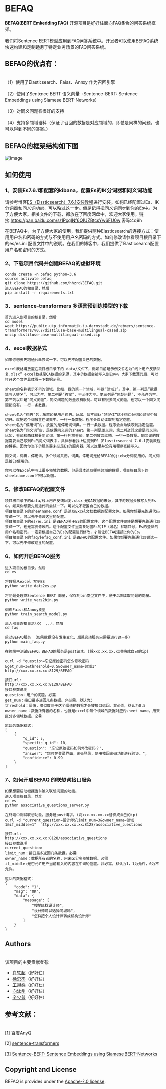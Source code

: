 # BEFAQ

**BEFAQ(BERT Embedding FAQ)** 开源项目是好好住面向FAQ集合的问答系统框架。</br>
<br>我们将Sentence BERT模型应用到FAQ问答系统中。开发者可以使用BEFAQ系统快速构建和定制适用于特定业务场景的FAQ问答系统。</br>

## BEFAQ的优点有：

<br>（1）使用了Elasticsearch、Faiss、Annoy 作为召回引擎</br>
<br>（2）使用了Sentence BERT 语义向量（Sentence-BERT: Sentence Embeddings using Siamese BERT-Networks）</br>
<br>（3）对同义问题有很好的支持</br>
<br>（4）支持多领域语料（保证了召回的数据是对应领域的，即使是同样的问题，也可以得到不同的答案。）</br>


## BEFAQ的框架结构如下图
![image](https://github.com/hhzrd/BEFAQ/blob/master/image/BEFAQ%20%E6%A1%86%E6%9E%B6.png)


## 如何使用

### 1、安装Es7.6.1和配套的kibana，配置Es的IK分词器和同义词功能

请参考博客[ES（Elasticsearch）7.6.1安装教程](https://blog.csdn.net/weixin_37792714/article/details/108025200)进行安装。如何已经配置过Es、IK分词器和同义词功能，可以略过这一步。但是记得把同义词同步到你的Es中。为了方便大家。相关文件的下载，都放在了百度网盘中，欢迎大家使用。链接:https://pan.baidu.com/s/1PxgINf6Q1UZBtcsYw6FU0w  密码:4q9h

在BEFAQ中，为了方便大家的使用，我们提供两种Elasticsearch的连接方式：使用用户名和密码的方式与不使用用户名密码的方式。如何修改请参看项目根目录下的es/es.ini 配置文件中的说明。在我们的博客中，我们提供了Elasticsearch配置用户名和密码的方式。


### 2、下载项目代码并创建BEFAQ的虚拟环境

    conda create -n befaq python=3.6 
    source activate befaq
    git clone https://github.com/hhzrd/BEFAQ.git
    进入BEFAQ的根目录，然后
    pip install -r requirements.txt

### 3、sentence-transformers 多语言预训练模型的下载

    首先进入到项目的根目录，然后
    cd model
    wget https://public.ukp.informatik.tu-darmstadt.de/reimers/sentence-transformers/v0.2/distiluse-base-multilingual-cased.zip
    unzip distiluse-base-multilingual-cased.zip

### 4、excel数据格式
    如果你想要先跑通代码尝试一下。可以先不配置自己的数据。

    excel表格请放置在项目根目录下的 data/文件下，例如目前是示例文件名为“线上用户反馈回复.xlsx” excel数据是QA数据的来源，其中的数据会被写入到Es中。大家下载源码后，可以打开这个文件具体看一下数据示例。

    sheet的名称表示不同的领域，比如，我的第一个领域，叫做“领域1”。其中，第一列是“数据填写人姓名”，可以为空。第二列是“答案”，不允许为空。第三列是“原始问题”，不允许为空。第三列以后是“同义问题”，同义问题的数量没有限制。可以有很多同义问题，也可以一个同义问题都没有。一行一条数据。

    sheet名为“词典”的，放置的是用户词典。比如，我不想让“好好住”这个词在分词的过程中被切开。就把这个词放置在词典中。一行一条数据。程序会自动读取到指定位置。
    sheet名为“停用词”的，放置的是停用词词典。一行一条数据。程序会自动读取到指定位置。
    sheet名为“同义词”的，是放置同义词的sheet。第一列是原义词，第二列及其之后是同义词。比如，番茄和西红柿是同义词。第一行列放番茄，第二列放西红柿。一行一条数据。同义词的数据需要自己写到Es的同义词表中，具体参看我上边提到ES（Elasticsearch）7.6.1安装教程的博客。因为你当下的服务器未必是Es的服务器，所以这里并没有用程序直接写入。

    同义词，词典，停用词。多个领域共用。词典，停用词是给BEFAQ的jieba分词使用的。同义词是给Es使用的。

    你可以在Excel中写上很多领域的数据，但是具体读取哪些领域的数据，项目根目录下的sheetname.conf中可以配置。

### 5、修改BEFAQ的配置文件

    项目根目录下的data/线上用户反馈回复.xlsx 是QA数据的来源，其中的数据会被写入到Es中。如果你想要先跑通代码尝试一下。可以先不配置自己的数据。
    项目根目录下的sheetname.conf 是读取Excel文档数据的配置文件。如果你想要先跑通代码尝试一下。可以先不修改这里的配置。
    项目根目录下的es/es.ini 是BEFAQ关于ES的配置文件。这个配置文件即使是想要先跑通代码尝试一下，也是需要修改的。这个配置文件里需要配置Es的IP（域名）和端口号，Es的登陆的用户名和密码。一定要根据自己的Es的配置进行修改，才能让BEFAQ连接上你的Es。
    项目根目录下的faq/befaq_conf.ini 是BEFAQ的配置文件。如果你想要先跑通代码尝试一下。可以先不修改这里的配置。


### 6、如何开启BEFAQ服务

    进入项目的根目录，然后
    cd es

    将数据从excel 写到ES
    python write_data2es.py

    将问题处理成Sentence BERT 向量，保存到bin类型文件中，便于后期读取问题的向量。
    python write_vecs2bin.py

    训练Faiss和Annoy模型
    python train_search_model.py

    进入项目的根目录(cd  ..)，然后
    cd faq

    启动BEFAQ服务 （如果数据没有发生变化，后期启动服务只需要进行这一步）
    python main_faq.py 

    在终端中测试BEFAQ。BEFAQ的服务是post请求。(将xxx.xx.xx.xx替换成自己的ip)
    
    curl -d "question=忘记原始密码怎么修改密码&get_num=3&threshold=0.5&owner_name=领域1"   http://xxx.xx.xx.xx:8129/BEFAQ
    
    接口url:
    http://xxx.xx.xx.xx:8129/BEFAQ
    接口参数说明
    question：用户的问题。必需
    get_num：接口最多返回几条数据。非必需，默认为3
    threshold：阈值，相似度高于这个阈值的数据才会被接口返回。非必需，默认为0.5
    owner_name：数据所有者的名称，也就是excel中每个领域的数据对应的sheet name。用来区分多领域数据。必需
    
    返回的数据格式：
    [
        {
            "q_id": 5,
            "specific_q_id": 10,
            "question": "忘记原始密码如何修改密码？",
            "answer": "您可在登录界面，密码登录，使用找回密码功能进行验证。",
            "confidence": 0.99
        }
    ]




### 7、如何开启BEFAQ 的联想词接口服务

    如果想要启动根据当前输入联想问题的功能。
    进入项目根目录，然后
    cd es
    python associative_questions_server.py

    在终端中测试联想功能。服务是post请求。(将xxx.xx.xx.xx替换成自己的ip)
    curl -d "current_question=设计师&limit_num=3&owner_name=领域1&if_middle=1"  http://xxx.xx.xx.xx:8128/associative_questions
    
    接口url:
    http://xxx.xx.xx.xx:8128/associative_questions
    接口参数说明
    current_question:
    limit_num：接口最多返回几条数据。必需
    owner_name：数据所有者的名称，用来区分多领域数据。必需
    if_middle:是否允许用户当前输入的内容在中间的位置。非必需。默认为1，1为允许，0为不允许。

    返回的数据格式：
    {
        "code": "1",
        "msg": "OK",
        "data": {
            "message": [
                "按地区找设计师",
                "设计师可以选择同城吗",
                "怎样把个人设计师转成机构设计师"
            ]
        }
    }

## Authors

<br>该项目的主要贡献者有:</br>
* [肖轶超](https://github.com/xiaoyichao)（好好住）
* [徐忠杰](https://github.com/461025412)（好好住）
* [王得祥](https://github.com/oksite)（好好住）
* [向泳州](https://github.com/XiangYongzhou)（好好住）
* [辛少普](https://github.com/hhzrd)（好好住）

## 参考文献：

<br>[1] [百度AnyQ](https://github.com/baidu/AnyQ)</br>
<br>[2] [sentence-transformers](https://github.com/UKPLab/sentence-transformers)</br>
<br>[3] [Sentence-BERT: Sentence Embeddings using Siamese BERT-Networks](https://arxiv.org/abs/1908.10084)</br>

## Copyright and License

BEFAQ is provided under the [Apache-2.0 license](https://github.com/baidu/AnyQ/blob/master/LICENSE).
